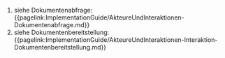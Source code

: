1. siehe Dokumentenabfrage: {{pagelink:ImplementationGuide/AkteureUndInteraktionen-Dokumentenabfrage.md}}
2. siehe Dokumentenbereitstellung: {{pagelink:ImplementationGuide/AkteureUndInteraktionen-Interaktion-Dokumentenbereitstellung.md}}
